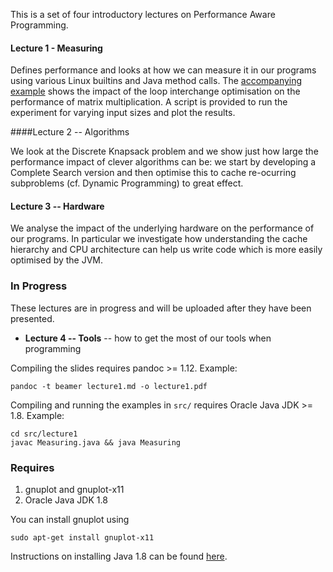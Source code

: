 This is a set of four introductory lectures on Performance Aware
Programming.


#### Lecture 1 - Measuring

 Defines performance and looks at how we can measure it in our
 programs using various Linux builtins and Java method calls. The
 [accompanying example](src/lecture1) shows the impact of the loop
 interchange optimisation on the performance of matrix
 multiplication. A script is provided to run the experiment for
 varying input sizes and plot the results.

####Lecture 2 -- Algorithms

We look at the Discrete Knapsack problem and we show just how large
the performance impact of clever algorithms can be: we start by
developing a Complete Search version and then optimise this to cache
re-ocurring subproblems (cf. Dynamic Programming) to great effect.

#### Lecture 3 -- Hardware

We analyse the impact of the underlying hardware on the performance of
our programs. In particular we investigate how understanding the cache
hierarchy and CPU architecture can help us write code which is more
easily optimised by the JVM.

### In Progress
These lectures are in progress and will be uploaded after they have been presented.

* __Lecture 4 -- Tools__ -- how to get the most of our tools when programming

Compiling the slides requires pandoc >= 1.12. Example:

```
pandoc -t beamer lecture1.md -o lecture1.pdf
```

Compiling and running the examples in `src/` requires Oracle Java JDK >= 1.8. Example:

```
cd src/lecture1
javac Measuring.java && java Measuring
```


### Requires

1. gnuplot and gnuplot-x11
2. Oracle Java JDK 1.8

You can install gnuplot using

```
sudo apt-get install gnuplot-x11
```

Instructions on installing Java 1.8 can be found [here](http://docs.oracle.com/javase/8/docs/technotes/guides/install/install_overview.html).
